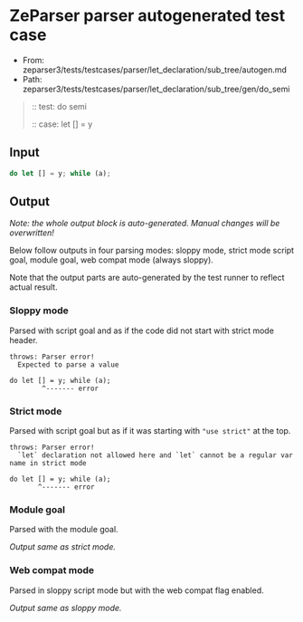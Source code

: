 # ZeParser parser autogenerated test case

- From: zeparser3/tests/testcases/parser/let_declaration/sub_tree/autogen.md
- Path: zeparser3/tests/testcases/parser/let_declaration/sub_tree/gen/do_semi

> :: test: do semi
>
> :: case: let [] = y

## Input


`````js
do let [] = y; while (a);
`````

## Output

_Note: the whole output block is auto-generated. Manual changes will be overwritten!_

Below follow outputs in four parsing modes: sloppy mode, strict mode script goal, module goal, web compat mode (always sloppy).

Note that the output parts are auto-generated by the test runner to reflect actual result.

### Sloppy mode

Parsed with script goal and as if the code did not start with strict mode header.

`````
throws: Parser error!
  Expected to parse a value

do let [] = y; while (a);
        ^------- error
`````

### Strict mode

Parsed with script goal but as if it was starting with `"use strict"` at the top.

`````
throws: Parser error!
  `let` declaration not allowed here and `let` cannot be a regular var name in strict mode

do let [] = y; while (a);
       ^------- error
`````


### Module goal

Parsed with the module goal.

_Output same as strict mode._

### Web compat mode

Parsed in sloppy script mode but with the web compat flag enabled.

_Output same as sloppy mode._
